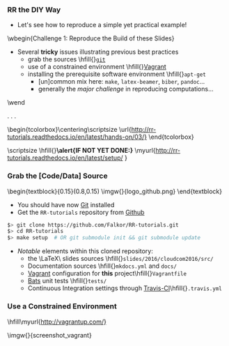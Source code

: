 ### RR the DIY Way

* Let's see how to reproduce a simple yet practical example!

\wbegin{Challenge 1: Reproduce the Build of these Slides}

* Several **tricky** issues illustrating previous best practices
     - grab the sources                 \hfill{}[`git`](https://git-scm.com/)
     - use of a constrained environment \hfill{}[Vagrant](https://www.vagrantup.com)
     - installing the prerequisite software environment \hfill{}`apt-get`
          * [un]common mix here: `make`, `latex-beamer`, `biber`, `pandoc`...
          * generally the _major challenge_ in reproducing computations...

\wend

. . .

\begin{tcolorbox}\centering\scriptsize
\url{http://rr-tutorials.readthedocs.io/en/latest/hands-on/03/}
\end{tcolorbox}

\scriptsize
\hfill{}**\alert{IF NOT YET DONE:}** \myurl{http://rr-tutorials.readthedocs.io/en/latest/setup/   }

### Grab the [Code/Data] Source

\begin{textblock}{0.15}(0.8,0.15)
  \imgw{}{logo_github.png}
\end{textblock}


* You should have now [Git](http://git-scm.com) installed
* Get the `RR-tutorials` repository from [Github](https://github.com/Falkor/RR-tutorials)

~~~bash
$> git clone https://github.com/Falkor/RR-tutorials.git
$> cd RR-tutorials
$> make setup  # OR git submodule init && git submodule update
~~~

* _Notable_ elements within this cloned repository:
    -  the \LaTeX\ slides sources \hfill{}`slides/2016/cloudcom2016/src/`
    - Documentation sources \hfill{}`mkdocs.yml` and `docs/`
    - [Vagrant](https://www.vagrantup.com) configuration for **this** project\hfill{}`Vagrantfile`
    - [Bats](https://github.com/sstephenson/bats) unit tests \hfill{}`tests/`
    - Continuous Integration settings through [Travis-CI](https://travis-ci.org/Falkor/RR-tutorials)\hfill{}`.travis.yml`

### Use a Constrained Environment

\hfill\myurl{http://vagrantup.com/}

\imgw{}{screenshot_vagrant}
